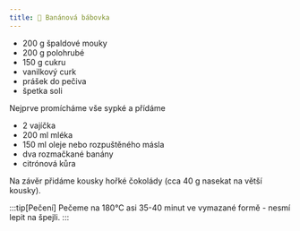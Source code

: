 ```yaml
---
title: 🍌 Banánová bábovka
---
```


- 200 g špaldové mouky
- 200 g polohrubé
- 150 g cukru
- vanilkový curk
- prášek do pečiva
- špetka soli

Nejprve promícháme vše sypké a přídáme

- 2 vajíčka
- 200 ml mléka
- 150 ml oleje nebo rozpuštěného másla
- dva rozmačkané banány
- citrónová kůra

Na závěr přidáme kousky hořké čokolády (cca 40 g nasekat na větší kousky).

:::tip[Pečení] Pečeme na 180°C asi 35-40 minut ve vymazané formě - nesmí lepit
na špejli. :::
